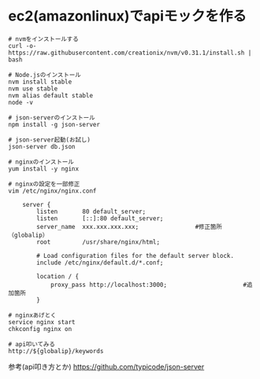 # ec2(amazonlinux)でapiモックを作る
```
# nvmをインストールする
curl -o- https://raw.githubusercontent.com/creationix/nvm/v0.31.1/install.sh | bash
```
```
# Node.jsのインストール
nvm install stable
nvm use stable
nvm alias default stable
node -v
```
```
# json-serverのインストール
npm install -g json-server
```
```
# json-server起動(お試し)
json-server db.json
```
```
# nginxのインストール
yum install -y nginx
```
```
# nginxの設定を一部修正
vim /etc/nginx/nginx.conf
```
```
    server {
        listen       80 default_server;
        listen       [::]:80 default_server;
        server_name  xxx.xxx.xxx.xxx;                #修正箇所（globalip）
        root         /usr/share/nginx/html;

        # Load configuration files for the default server block.
        include /etc/nginx/default.d/*.conf;

        location / {
            proxy_pass http://localhost:3000;　　　　　　　　　　　　　#追加箇所
        }
```
```
# nginxあげとく
service nginx start
chkconfig nginx on
```
```
# api叩いてみる
http://${globalip}/keywords
```

参考(api叩き方とか)
https://github.com/typicode/json-server
